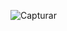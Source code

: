![Capturar](https://github.com/RonnyRocke/Sistema-De-Vendas/assets/160675237/a46459be-aa13-4db8-b921-f426b929451f)
